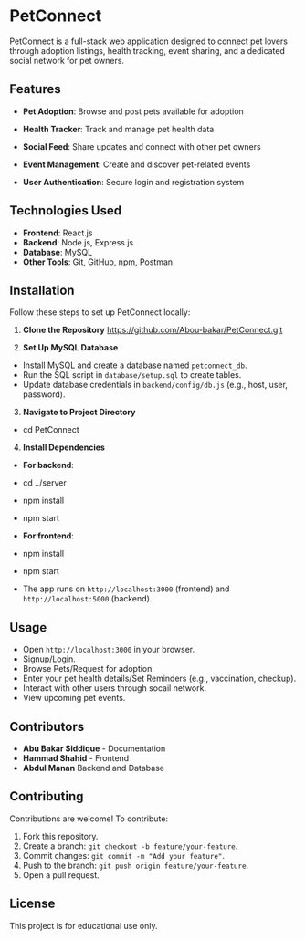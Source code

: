 # PetConnect
PetConnect is a full-stack web application designed to connect pet lovers through adoption listings, health tracking, event sharing, and a dedicated social network for pet owners.

## Features
- **Pet Adoption**: Browse and post pets available for adoption

- **Health Tracker**: Track and manage pet health data

- **Social Feed**: Share updates and connect with other pet owners

- **Event Management**: Create and discover pet-related events

- **User Authentication**: Secure login and registration system

## Technologies Used
- **Frontend**: React.js
- **Backend**: Node.js, Express.js
- **Database**: MySQL
- **Other Tools**: Git, GitHub, npm, Postman

## Installation
Follow these steps to set up PetConnect locally:

1. **Clone the Repository**
https://github.com/Abou-bakar/PetConnect.git

2. **Set Up MySQL Database**
- Install MySQL and create a database named `petconnect_db`.
- Run the SQL script in `database/setup.sql` to create tables.
- Update database credentials in `backend/config/db.js` (e.g., host, user, password).

3. **Navigate to Project Directory**
- cd PetConnect

4. **Install Dependencies**
- **For backend**:
- cd ../server
- npm install
- npm start

- **For frontend**:
- npm install
- npm start

- The app runs on `http://localhost:3000` (frontend) and `http://localhost:5000` (backend).

## Usage
- Open `http://localhost:3000` in your browser.
- Signup/Login.
- Browse Pets/Request for adoption.
- Enter your pet health details/Set Reminders (e.g., vaccination, checkup).
- Interact with other users through socail network.
- View upcoming pet events.

## Contributors
- **Abu Bakar Siddique** - Documentation
- **Hammad Shahid** - Frontend
- **Abdul Manan** Backend and Database

## Contributing
Contributions are welcome! To contribute:
1. Fork this repository.
2. Create a branch: `git checkout -b feature/your-feature`.
3. Commit changes: `git commit -m "Add your feature"`.
4. Push to the branch: `git push origin feature/your-feature`.
5. Open a pull request.

## License
This project is for educational use only.

